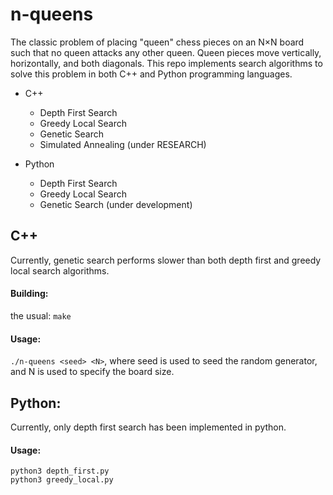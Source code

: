 # n-queens
The classic problem of placing "queen" chess pieces on an N×N board such that no queen attacks any other queen.  Queen pieces move vertically, horizontally, and both diagonals.  This repo implements search algorithms to solve this problem in both C++ and Python programming languages.

- C++
    - Depth First Search
    - Greedy Local Search
    - Genetic Search
    - Simulated Annealing (under RESEARCH)


- Python  
    - Depth First Search
    - Greedy Local Search
    - Genetic Search (under development)

## C++
Currently, genetic search performs slower than both depth first and greedy local search algorithms.

#### Building:
the usual:  `make`

#### Usage:
`./n-queens <seed> <N>`, where seed is used to seed the random generator, and N is used to specify the board size.


## Python:
Currently, only depth first search has been implemented in python.

#### Usage:
`python3 depth_first.py`  
`python3 greedy_local.py`
